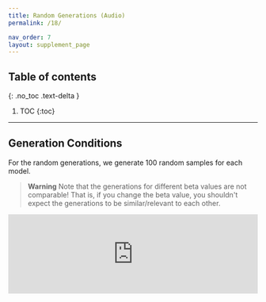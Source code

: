 ```yaml
---
title: Random Generations (Audio)
permalink: /18/

nav_order: 7
layout: supplement_page
---
```

## Table of contents
{: .no_toc .text-delta }

1. TOC
{:toc}

---

## Generation Conditions

For the random generations, we generate 100 random samples for each model.

> **Warning**
> Note that the generations for different beta values are not comparable!
> That is, if you change the beta value, you shouldn't expect the generations to be similar/relevant to each other.


 


<iframe src='https://gt-models.github.io/generated_examples/random_samples/embed/' width='100%' height='160px' frameborder='0'></iframe>